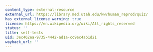 ```yaml
---
content_type: external-resource
external_url: https://library.med.utah.edu/kw/human_reprod/quiz/
has_external_license_warning: true
license: https://en.wikipedia.org/wiki/All_rights_reserved
status: ''
title: self-tests
uid: 3ec462ea-9735-4442-ad1a-cc9ec4ab1d21
wayback_url: ''
---
```

